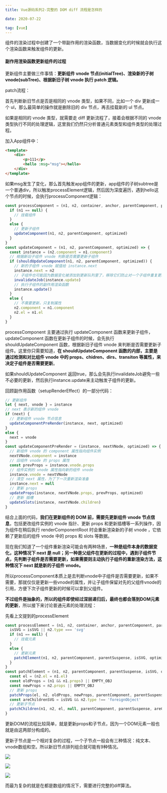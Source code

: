 ```yaml
---
title: Vue源码系列2-完整的 DOM diff 流程是怎样的

date: 2020-07-22

tag: [vue]
---
```


组件的渲染过程中创建了一个带副作用的渲染函数，当数据变化的时候就会执行这个渲染函数来触发组件的更新。

#### 副作用渲染函数更新组件的过程

更新组件主要做三件事情：**更新组件 vnode 节点(initialTree)、渲染新的子树 vnode(subTree)、根据新旧子树 vnode 执行 patch 逻辑。**

patch流程：

首先判断新旧节点是否是相同的 vnode 类型，如果不同，比如一个 div 更新成一个 ul，那么最简单的操作就是删除旧的 div 节点，再去挂载新的 ul 节点。

如果是相同的 vnode 类型，就需要走 diff 更新流程了，接着会根据不同的 vnode 类型执行不同的处理逻辑，这里我们仍然只分析普通元素类型和组件类型的处理过程。

加入App组件中：

```html
<template>
	<div>
		<p>111</p>
		<hello :msg="msg"></hello>
	</div>
</template>
```

如果msg发生了变化，那么首先触发app组件的更新，app组件的子树subtree是一个普通div，所以触发processElement逻辑，然后因为深度遍历，遇到hello这个节点的时候，会执行processComponent逻辑：

```js
const processComponent = (n1, n2, container, anchor, parentComponent, parentSuspense, isSVG, optimized) => {
  if (n1 == null) {
    // 挂载组件
  }
  else {
    // 更新子组件
    updateComponent(n1, n2, parentComponent, optimized)
  }
}
const updateComponent = (n1, n2, parentComponent, optimized) => {
  const instance = (n2.component = n1.component)
  // 根据新旧子组件 vnode 判断是否需要更新子组件
  if (shouldUpdateComponent(n1, n2, parentComponent, optimized)) {
    // 新的子组件 vnode 赋值给 instance.next
    instance.next = n2
    // 子组件也可能因为数据变化被添加到更新队列里了，移除它们防止对一个子组件重复更新
    invalidateJob(instance.update)
    // 执行子组件的副作用渲染函数
    instance.update()
  }
  else {
    // 不需要更新，只复制属性
    n2.component = n1.component
    n2.el = n1.el
  }
}
```

processComponent 主要通过执行 updateComponent 函数来更新子组件，updateComponent 函数在更新子组件的时候，会先执行 shouldUpdateComponent 函数，根据新旧子组件 vnode 来判断是否需要更新子组件。这里你只需要知道，**在 shouldUpdateComponent 函数的内部，主要是通过检测和对比组件 vnode 中的 props、chidren、dirs、transiton 等属性，来决定子组件是否需要更新**。

如果shouldUpdateComponent 返回true，那么会先执行invalidateJob避免一些不必要的更新，然后执行instance.update来主动触发子组件的更新。

回顾副作用函数（setupRenderEffect）的一部分代码：

```js
// 更新组件
let { next, vnode } = instance
// next 表示新的组件 vnode
if (next) {
  // 更新组件 vnode 节点信息
  updateComponentPreRender(instance, next, optimized)
}
else {
  next = vnode
}
const updateComponentPreRender = (instance, nextVNode, optimized) => {
  // 新组件 vnode 的 component 属性指向组件实例
  nextVNode.component = instance
  // 旧组件 vnode 的 props 属性
  const prevProps = instance.vnode.props
  // 组件实例的 vnode 属性指向新的组件 vnode
  instance.vnode = nextVNode
  // 清空 next 属性，为了下一次重新渲染准备
  instance.next = null
  // 更新 props
  updateProps(instance, nextVNode.props, prevProps, optimized)
  // 更新 插槽
  updateSlots(instance, nextVNode.children)
}
```

结合上面的代码，**我们在更新组件的 DOM 前，需要先更新组件 vnode 节点信息**，包括更改组件实例的 vnode 指针、更新 props 和更新插槽等一系列操作，因为组件在稍后执行 renderComponentRoot 时会重新渲染新的子树 vnode ，它依赖了更新后的组件 vnode 中的 props 和 slots 等数据。

现在我们知道了一个组件重新渲染可能会有两种场景，**一种是组件本身的数据变化，这种情况下 next 是 null；另一种是父组件在更新的过程中，遇到子组件节点，先判断子组件是否需要更新，如果需要则主动执行子组件的重新渲染方法，这种情况下 next 就是新的子组件 vnode。**

所以processComponent本质上是去判断vnode中子组件是否需要更新，如果不需要，那就仅仅是更新一些vnode的属性，并让子组件保留对先的父组件vnode的引用，方便下次子组件更新的时候可以拿到父组件。

**不过组件是抽象的，所以的组件即使经过深层递归后，最终也都会落到DOM元素的更新**，所以接下来讨论普通元素的处理流程：

先看上文提到的processElement

```js
const processElement = (n1, n2, container, anchor, parentComponent, parentSuspense, isSVG, optimized) => {
  isSVG = isSVG || n2.type === 'svg'
  if (n1 == null) {
    // 挂载元素
  }
  else {
    // 更新元素
    patchElement(n1, n2, parentComponent, parentSuspense, isSVG, optimized)
  }
}
const patchElement = (n1, n2, parentComponent, parentSuspense, isSVG, optimized) => {
  const el = (n2.el = n1.el)
  const oldProps = (n1 && n1.props) || EMPTY_OBJ
  const newProps = n2.props || EMPTY_OBJ
  // 更新 props
  patchProps(el, n2, oldProps, newProps, parentComponent, parentSuspense, isSVG)
  const areChildrenSVG = isSVG && n2.type !== 'foreignObject'
  // 更新子节点
  patchChildren(n1, n2, el, null, parentComponent, parentSuspense, areChildrenSVG)
}
```

更新DOM的流程比较简单，就是更新props和子节点，因为一个DOM元素一般也就是由这两部分构成的。

更新子节点是一个相对复杂的过程，一个子节点一般会有三种情况：纯文本、vnode数组和空。所以新旧节点排列组合就可能有9种情况。

![](https://s0.lgstatic.com/i/image/M00/31/18/Ciqc1F8MBDWAfUAXAADe59XvjHY701.png)

![](https://s0.lgstatic.com/i/image/M00/31/23/CgqCHl8MBEOANnFmAADYr-_R5mM894.png)

![](https://s0.lgstatic.com/i/image/M00/31/23/CgqCHl8MBCuAUZksAADplAU2718113.png)

而最为复杂的就是在都是数组的情况下，需要进行完整的diff算法。